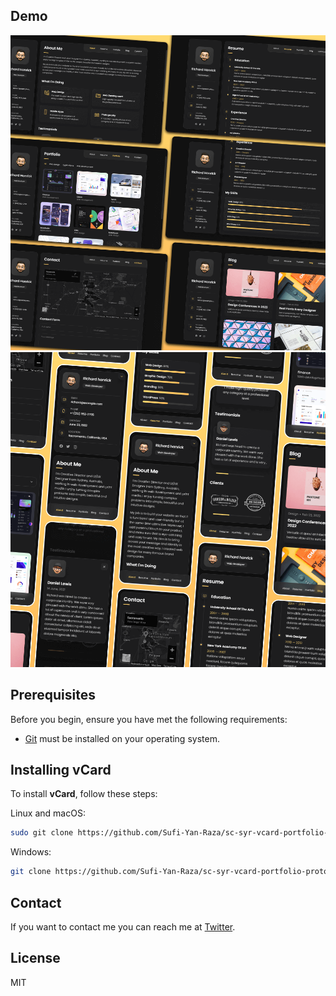## Demo

![vCard Desktop Demo](./website-demo-image/desktop.png "Desktop Demo")
![vCard Mobile Demo](./website-demo-image/mobile.png "Mobile Demo")

## Prerequisites

Before you begin, ensure you have met the following requirements:

* [Git](https://git-scm.com/downloads "Download Git") must be installed on your operating system.

## Installing vCard

To install **vCard**, follow these steps:

Linux and macOS:

```bash
sudo git clone https://github.com/Sufi-Yan-Raza/sc-syr-vcard-portfolio-prototype-demo.git
```

Windows:

```bash
git clone https://github.com/Sufi-Yan-Raza/sc-syr-vcard-portfolio-prototype-demo.git
```

## Contact

If you want to contact me you can reach me at [Twitter](https://www.twitter.com/codewithsadee).

## License

MIT
